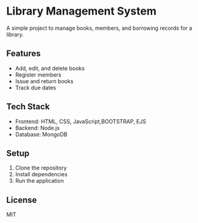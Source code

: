# Library Management System

A simple project to manage books, members, and borrowing records for a library.

## Features
- Add, edit, and delete books
- Register members
- Issue and return books
- Track due dates

## Tech Stack
- Frontend: HTML, CSS, JavaScript,BOOTSTRAP, EJS
- Backend: Node.js
- Database: MongoDB

## Setup
1. Clone the repository
2. Install dependencies
3. Run the application

## License
MIT
